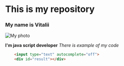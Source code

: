 # This is my repository

### My name is Vitalii

![My photo](https://i.ytimg.com/vi/1Ne1hqOXKKI/maxresdefault.jpg)

**I'm java script developer**
*There is example of my code*
```html
    <input type="text" autocomplete="off">
    <div id="result"></div>
```
